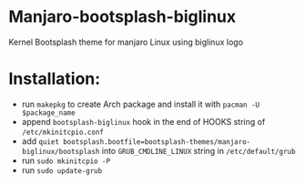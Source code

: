 # Manjaro-bootsplash-biglinux
Kernel Bootsplash theme for manjaro Linux using biglinux logo

# Installation:

- run `makepkg` to create Arch package and install it with `pacman -U $package_name`
- append `bootsplash-biglinux` hook in the end of HOOKS string of `/etc/mkinitcpio.conf`
- add `quiet bootsplash.bootfile=bootsplash-themes/manjaro-biglinux/bootsplash` into `GRUB_CMDLINE_LINUX` string in `/etc/default/grub`
- run `sudo mkinitcpio -P`
- run `sudo update-grub`
